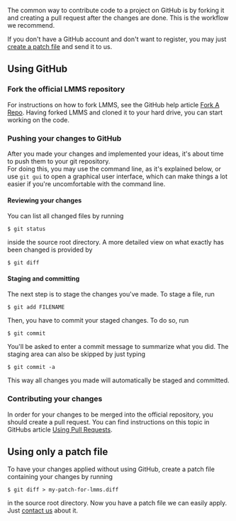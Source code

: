 The common way to contribute code to a project on GitHub is by forking it and creating a pull request after the changes are done. This is the workflow we recommend. 

If you don't have a GitHub account and don't want to register, you may just [create a patch file](#Patch) and send it to us.

## Using GitHub
### Fork the official LMMS repository
For instructions on how to fork LMMS, see the GitHub help article [Fork A Repo](https://help.github.com/articles/fork-a-repo). Having forked LMMS and cloned it to your hard drive, you can start working on the code.

### Pushing your changes to GitHub
After you made your changes and implemented your ideas, it's about time to push them to your git repository.  
For doing this, you may use the command line, as it's explained below, or use `git gui` to open a graphical user interface, which can make things a lot easier if you're uncomfortable with the command line.

#### Reviewing your changes
You can list all changed files by running
```
$ git status
```
inside the source root directory. A more detailed view on what exactly has been changed is provided by
```
$ git diff
```

#### Staging and committing
The next step is to stage the changes you've made. To stage a file, run
```
$ git add FILENAME
```

Then, you have to commit your staged changes. To do so, run
```
$ git commit
```
You'll be asked to enter a commit message to summarize what you did. The staging area can also be skipped by just typing
```
$ git commit -a
```
This way all changes you made will automatically be staged and committed.

### Contributing your changes
In order for your changes to be merged into the official repository, you should create a pull request.
You can find instructions on this topic in GitHubs article [Using Pull Requests](https://help.github.com/articles/using-pull-requests).

## Using only a patch file <a name="Patch"></a>
To have your changes applied without using GitHub, create a patch file containing your changes by running
```
$ git diff > my-patch-for-lmms.diff
```
in the source root directory. Now you have a patch file we can easily apply. Just [contact us](https://github.com/LMMS/lmms/wiki#contact-us) about it.
